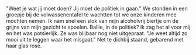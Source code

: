 "Weet je wat jij moet doen? Jij moet de politiek in gaan." We stonden in een groepje bij de volwassenentafel te wachtten tot we onze kinderen mee mochten nemen. Ik nam snel een slok van mijn alcoholvrij biertje om de grijns van mijn gezicht te spoelen. Ballie, in de politiek? Ik zag het al voor mij en het was potsierlijk. Ze was blijbaar nog niet uitgepraat. "Je weet altijd zo mooi uit te leggen waar het misgaat." Net te dichbij staand, gebarend met haar glas rosé.

 
